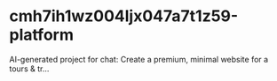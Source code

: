 # cmh7ih1wz004ljx047a7t1z59-platform
AI-generated project for chat: Create a premium, minimal website for a tours &amp; tr...

